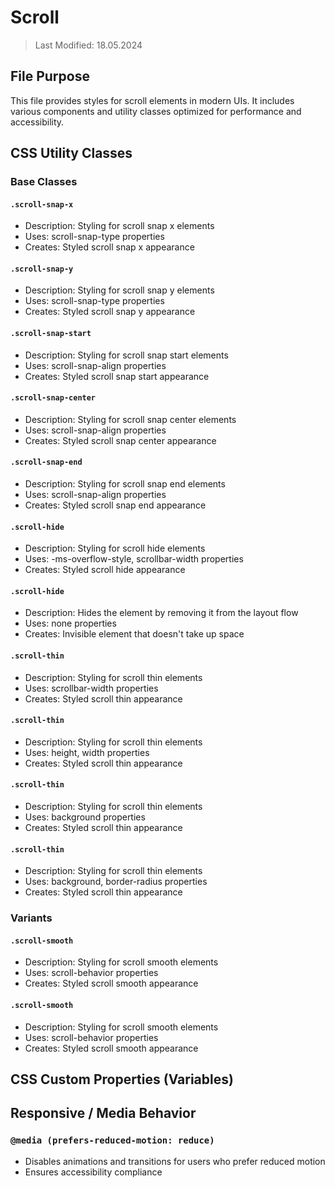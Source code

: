 # Scroll
> Last Modified: 18.05.2024

## File Purpose

This file provides styles for scroll elements in modern UIs. It includes various components and utility classes optimized for performance and accessibility.

## CSS Utility Classes

### Base Classes

#### `.scroll-snap-x`
- Description: Styling for scroll snap x elements
- Uses: scroll-snap-type properties
- Creates: Styled scroll snap x appearance

#### `.scroll-snap-y`
- Description: Styling for scroll snap y elements
- Uses: scroll-snap-type properties
- Creates: Styled scroll snap y appearance

#### `.scroll-snap-start`
- Description: Styling for scroll snap start elements
- Uses: scroll-snap-align properties
- Creates: Styled scroll snap start appearance

#### `.scroll-snap-center`
- Description: Styling for scroll snap center elements
- Uses: scroll-snap-align properties
- Creates: Styled scroll snap center appearance

#### `.scroll-snap-end`
- Description: Styling for scroll snap end elements
- Uses: scroll-snap-align properties
- Creates: Styled scroll snap end appearance

#### `.scroll-hide`
- Description: Styling for scroll hide elements
- Uses: -ms-overflow-style, scrollbar-width properties
- Creates: Styled scroll hide appearance

#### `.scroll-hide`
- Description: Hides the element by removing it from the layout flow
- Uses: none properties
- Creates: Invisible element that doesn't take up space

#### `.scroll-thin`
- Description: Styling for scroll thin elements
- Uses: scrollbar-width properties
- Creates: Styled scroll thin appearance

#### `.scroll-thin`
- Description: Styling for scroll thin elements
- Uses: height, width properties
- Creates: Styled scroll thin appearance

#### `.scroll-thin`
- Description: Styling for scroll thin elements
- Uses: background properties
- Creates: Styled scroll thin appearance

#### `.scroll-thin`
- Description: Styling for scroll thin elements
- Uses: background, border-radius properties
- Creates: Styled scroll thin appearance

### Variants

#### `.scroll-smooth`
- Description: Styling for scroll smooth elements
- Uses: scroll-behavior properties
- Creates: Styled scroll smooth appearance

#### `.scroll-smooth`
- Description: Styling for scroll smooth elements
- Uses: scroll-behavior properties
- Creates: Styled scroll smooth appearance

## CSS Custom Properties (Variables)



## Responsive / Media Behavior

### `@media (prefers-reduced-motion: reduce)`
- Disables animations and transitions for users who prefer reduced motion
- Ensures accessibility compliance

